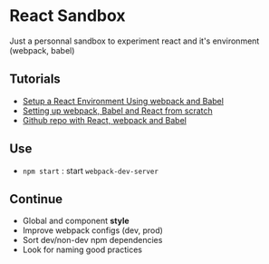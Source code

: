 # React Sandbox
Just a personnal sandbox to experiment react and it's environment (webpack, babel)

## Tutorials
* [Setup a React Environment Using webpack and Babel](https://scotch.io/tutorials/setup-a-react-environment-using-webpack-and-babel)
* [Setting up webpack, Babel and React from scratch](https://stanko.github.io/setting-up-webpack-babel-and-react-from-scratch/)
* [Github repo with React, webpack and Babel](https://github.com/alicoding/react-webpack-babel)

## Use
* `npm start` : start `webpack-dev-server`

## Continue
* Global and component **style**
* Improve webpack configs (dev, prod)
* Sort dev/non-dev npm dependencies
* Look for naming good practices
